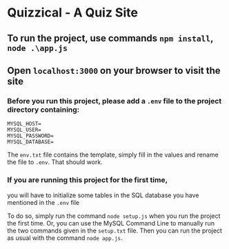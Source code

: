 # Quizzical - A Quiz Site
  
    

## To run the project, use commands `npm install`, `node .\app.js`  

## Open `localhost:3000` on your browser to visit the site  
  
  
    

### Before you run this project, please add a `.env` file to the project directory containing:
```
MYSQL_HOST=
MYSQL_USER=
MYSQL_PASSWORD=
MYSQL_DATABASE=
```
The `env.txt` file contains the template, simply fill in the values and rename the file to `.env`. That should work.  
  

### If you are running this project for the first time,  

you will have to initialize some tables in the SQL database you have mentioned in the `.env` file  

To do so, simply run the command `node setup.js` when you run the project the first time.
Or, you can use the MySQL Command Line to manually run the two commands given in the `setup.txt` file. Then you can run the project as usual with the command `node app.js`.